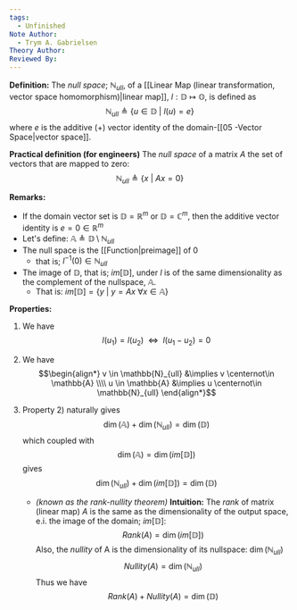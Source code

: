 ```yaml
---
tags:
  - Unfinished
Note Author:
  - Trym A. Gabrielsen
Theory Author: 
Reviewed By:
---
```

**Definition:**
The *null space*; $\mathbb{N}_{ull}$, of a [[Linear Map (linear transformation, vector space homomorphism)|linear map]], $l:\mathbb{D}\mapsto \mathbb{O}$, is defined as
$$\mathbb{N}_{ull} \triangleq \{u\in \mathbb{D} ~|~ l(u)=e\}$$
where $e$ is the additive ($+$) vector identity of the domain-[[05 -Vector Space|vector space]].


**Practical definition (for engineers)**
The *null space* of a matrix $A$ the set of vectors that are mapped to zero:
$$\mathbb{N}_{ull} \triangleq \{x ~|~ Ax = 0\}$$


**Remarks:**
- If the domain vector set is $\mathbb{D} = \mathbb{R}^{m}$ or $\mathbb{D} = \mathbb{C}^{m}$, then the additive vector identity is $e = 0\in \mathbb{R}^{m}$
- Let's define: $\mathbb{A} \triangleq \mathbb{D}\setminus \mathbb{N}_{ull}$
- The null space is the [[Function|preimage]] of $0$
	- that is; $l^{-1}(0)\in \mathbb{N}_{ull}$
- The image of $\mathbb{D}$, that is; $im[\mathbb{D}]$, under $l$ is of the same dimensionality as the complement of the nullspace, $\mathbb{A}$. 
	- That is: $im[\mathbb{D}] = \{y ~|~ y=Ax ~\forall x \in \mathbb{A}\}$


**Properties:**
1) We have
$$l(u_{1}) = l(u_{2}) ~~\Longleftrightarrow~~ l(u_{1}-u_{2})=0$$

2) We have
$$\begin{align*}
v \in \mathbb{N}_{ull}  &\implies v \centernot\in \mathbb{A} \\\\
u \in \mathbb{A}  &\implies u \centernot\in \mathbb{N}_{ull}
\end{align*}$$
3) Property 2) naturally gives
$$\dim(\mathbb{A}) + \dim(\mathbb{N}_{ull}) = \dim(\mathbb{D})$$
	 which coupled with
$$\dim(\mathbb{A}) = \dim(im[\mathbb{D}])$$
	gives
$$\dim(\mathbb{N}_{ull}) + \dim(im[\mathbb{D}]) = \dim(\mathbb{D})$$
	- *(known as the rank-nullity theorem)*
**Intuition:** 
The *rank* of matrix (linear map) $A$ is the same as the dimensionality of the output space, e.i. the image of the domain; $im[\mathbb{D}]$:
$$Rank(A) = \dim(im[\mathbb{D}])$$
Also, the *nullity* of A is the dimensionality of its nullspace: $\dim(\mathbb{N}_{ull})$
$$Nullity(A) = \dim(\mathbb{N}_{ull})$$
Thus we have
$$Rank(A) + Nullity(A) = \dim(\mathbb{D})$$

